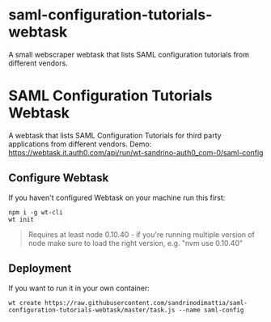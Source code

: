 # saml-configuration-tutorials-webtask
A small webscraper webtask that lists SAML configuration tutorials from different vendors.

# SAML Configuration Tutorials Webtask

A webtask that lists SAML Configuration Tutorials for third party applications from different vendors. Demo: https://webtask.it.auth0.com/api/run/wt-sandrino-auth0_com-0/saml-config

## Configure Webtask

If you haven't configured Webtask on your machine run this first:

```
npm i -g wt-cli
wt init
```

> Requires at least node 0.10.40 - if you're running multiple version of node make sure to load the right version, e.g. "nvm use 0.10.40"

## Deployment

If you want to run it in your own container:

```
wt create https://raw.githubusercontent.com/sandrinodimattia/saml-configuration-tutorials-webtask/master/task.js --name saml-config
```
